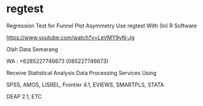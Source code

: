 # regtest
Regression Test for Funnel Plot Asymmetry Use regtest With (In) R Software

https://www.youtube.com/watch?v=LeVMY9yN-Jg

Olah Data Semarang

WA : +6285227746673 (085227746673)

Receive Statistical Analysis Data Processing Services Using

SPSS, AMOS, LISREL, Frontier 4.1, EVIEWS, SMARTPLS, STATA

DEAP 2.1, ETC
